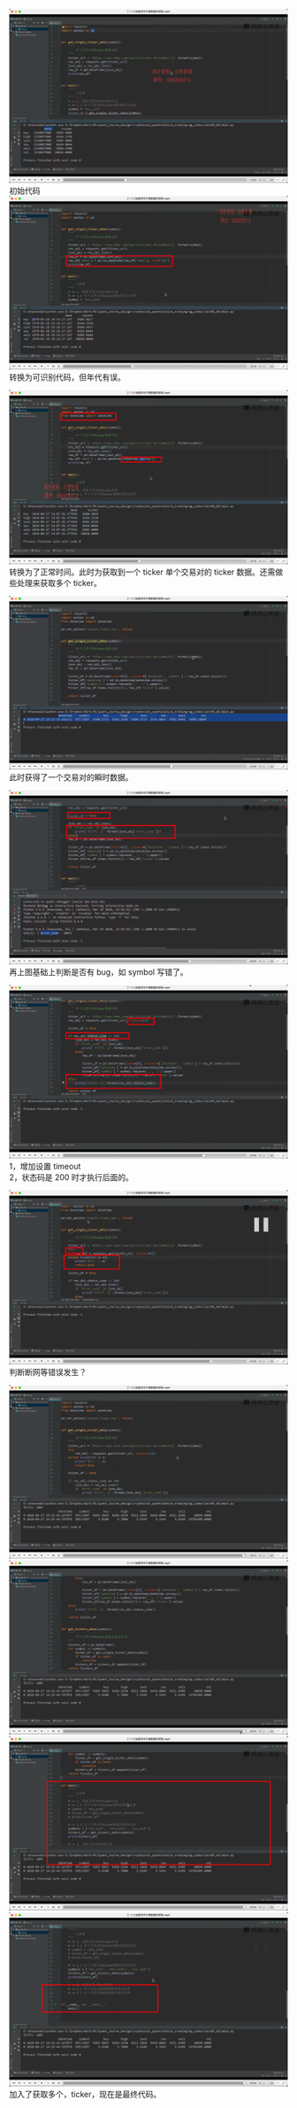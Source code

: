 ![](./img/2022-07-17-14-29-40.png)  
初始代码  
![](./img/2022-07-17-14-34-48.png)
转换为可识别代码，但年代有误。

![](./img/2022-07-17-14-35-56.png)  
转换为了正常时间。此时为获取到一个 ticker 单个交易对的 ticker 数据。还需做些处理来获取多个 ticker。

![](./img/2022-07-17-14-53-08.png)  
此时获得了一个交易对的瞬时数据。

![](./img/2022-07-17-14-55-18.png)  
再上图基础上判断是否有 bug，如 symbol 写错了。

![](./img/2022-07-17-14-57-15.png)  
1，增加设置 timeout  
2，状态码是 200 时才执行后面的。

![](./img/2022-07-17-14-59-19.png)  
判断断网等错误发生？

![](./img/2022-07-17-15-11-15.png)  
![](./img/2022-07-17-15-26-57.png)  
![](./img/2022-07-17-15-28-10.png)  
![](./img/2022-07-17-15-28-25.png)  
加入了获取多个，ticker，现在是最终代码。
